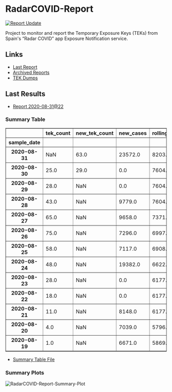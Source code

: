 # RadarCOVID-Report

[![Report Update](https://github.com/pvieito/RadarCOVID-Report/workflows/Report%20Update/badge.svg?event=schedule)](https://github.com/pvieito/RadarCOVID-Report/blob/master/RadarCOVID-Report.ipynb)

Project to monitor and report the Temporary Exposure Keys (TEKs) from Spain's “Radar COVID” app Exposure Notification service.

## Links

- [Last Report](https://github.com/pvieito/RadarCOVID-Report/blob/master/RadarCOVID-Report.ipynb) 
- [Archived Reports](https://github.com/pvieito/RadarCOVID-Report/tree/master/Notebooks/RadarCOVID-Report)
- [TEK Dumps](https://github.com/pvieito/RadarCOVID-Report/tree/master/Data/TEKs)

## Last Results

- [Report 2020-08-31@22](https://github.com/pvieito/RadarCOVID-Report/blob/master/Notebooks/RadarCOVID-Report/Hourly/RadarCOVID-Report-2020-08-31@22.ipynb)

### Summary Table

<table border="1" class="dataframe">
  <thead>
    <tr style="text-align: right;">
      <th></th>
      <th>tek_count</th>
      <th>new_tek_count</th>
      <th>new_cases</th>
      <th>rolling_mean_new_cases</th>
      <th>tek_count_per_new_case</th>
      <th>new_tek_count_per_new_case</th>
      <th>new_tek_devices</th>
      <th>new_tek_devices_per_new_case</th>
      <th>new_tek_count_per_new_tek_device</th>
    </tr>
    <tr>
      <th>sample_date</th>
      <th></th>
      <th></th>
      <th></th>
      <th></th>
      <th></th>
      <th></th>
      <th></th>
      <th></th>
      <th></th>
    </tr>
  </thead>
  <tbody>
    <tr>
      <th>2020-08-31</th>
      <td>NaN</td>
      <td>63.0</td>
      <td>23572.0</td>
      <td>8203.142857</td>
      <td>NaN</td>
      <td>0.007680</td>
      <td>25.0</td>
      <td>0.003048</td>
      <td>2.5200</td>
    </tr>
    <tr>
      <th>2020-08-30</th>
      <td>25.0</td>
      <td>29.0</td>
      <td>0.0</td>
      <td>7604.571429</td>
      <td>0.003287</td>
      <td>0.003813</td>
      <td>16.0</td>
      <td>0.002104</td>
      <td>1.8125</td>
    </tr>
    <tr>
      <th>2020-08-29</th>
      <td>28.0</td>
      <td>NaN</td>
      <td>0.0</td>
      <td>7604.571429</td>
      <td>0.003682</td>
      <td>NaN</td>
      <td>27.0</td>
      <td>0.003550</td>
      <td>NaN</td>
    </tr>
    <tr>
      <th>2020-08-28</th>
      <td>43.0</td>
      <td>NaN</td>
      <td>9779.0</td>
      <td>7604.571429</td>
      <td>0.005654</td>
      <td>NaN</td>
      <td>NaN</td>
      <td>NaN</td>
      <td>NaN</td>
    </tr>
    <tr>
      <th>2020-08-27</th>
      <td>65.0</td>
      <td>NaN</td>
      <td>9658.0</td>
      <td>7371.571429</td>
      <td>0.008818</td>
      <td>NaN</td>
      <td>NaN</td>
      <td>NaN</td>
      <td>NaN</td>
    </tr>
    <tr>
      <th>2020-08-26</th>
      <td>75.0</td>
      <td>NaN</td>
      <td>7296.0</td>
      <td>6997.428571</td>
      <td>0.010718</td>
      <td>NaN</td>
      <td>NaN</td>
      <td>NaN</td>
      <td>NaN</td>
    </tr>
    <tr>
      <th>2020-08-25</th>
      <td>58.0</td>
      <td>NaN</td>
      <td>7117.0</td>
      <td>6908.142857</td>
      <td>0.008396</td>
      <td>NaN</td>
      <td>NaN</td>
      <td>NaN</td>
      <td>NaN</td>
    </tr>
    <tr>
      <th>2020-08-24</th>
      <td>48.0</td>
      <td>NaN</td>
      <td>19382.0</td>
      <td>6622.000000</td>
      <td>0.007249</td>
      <td>NaN</td>
      <td>NaN</td>
      <td>NaN</td>
      <td>NaN</td>
    </tr>
    <tr>
      <th>2020-08-23</th>
      <td>28.0</td>
      <td>NaN</td>
      <td>0.0</td>
      <td>6177.285714</td>
      <td>0.004533</td>
      <td>NaN</td>
      <td>NaN</td>
      <td>NaN</td>
      <td>NaN</td>
    </tr>
    <tr>
      <th>2020-08-22</th>
      <td>18.0</td>
      <td>NaN</td>
      <td>0.0</td>
      <td>6177.285714</td>
      <td>0.002914</td>
      <td>NaN</td>
      <td>NaN</td>
      <td>NaN</td>
      <td>NaN</td>
    </tr>
    <tr>
      <th>2020-08-21</th>
      <td>11.0</td>
      <td>NaN</td>
      <td>8148.0</td>
      <td>6177.285714</td>
      <td>0.001781</td>
      <td>NaN</td>
      <td>NaN</td>
      <td>NaN</td>
      <td>NaN</td>
    </tr>
    <tr>
      <th>2020-08-20</th>
      <td>4.0</td>
      <td>NaN</td>
      <td>7039.0</td>
      <td>5796.000000</td>
      <td>0.000690</td>
      <td>NaN</td>
      <td>NaN</td>
      <td>NaN</td>
      <td>NaN</td>
    </tr>
    <tr>
      <th>2020-08-19</th>
      <td>1.0</td>
      <td>NaN</td>
      <td>6671.0</td>
      <td>5869.000000</td>
      <td>0.000170</td>
      <td>NaN</td>
      <td>NaN</td>
      <td>NaN</td>
      <td>NaN</td>
    </tr>
  </tbody>
</table>

- [Summary Table File](https://github.com/pvieito/RadarCOVID-Report/blob/master/Data/Resources/Current/RadarCOVID-Report-Summary-Table.csv)

### Summary Plots

![RadarCOVID-Report-Summary-Plot](https://github.com/pvieito/RadarCOVID-Report/raw/master/Data/Resources/Current/RadarCOVID-Report-Summary-Plots.png)
